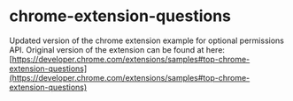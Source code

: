 # chrome-extension-questions
Updated version of the chrome extension example for optional permissions API.
Original version of the extension can be found at here: [https://developer.chrome.com/extensions/samples#top-chrome-extension-questions](https://developer.chrome.com/extensions/samples#top-chrome-extension-questions)
